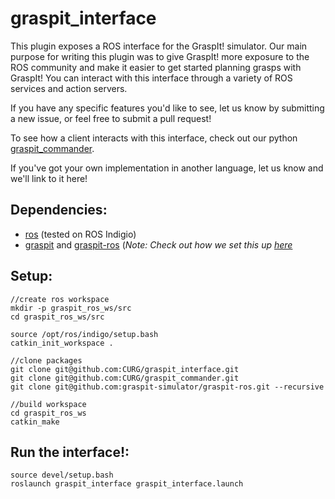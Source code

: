 graspit_interface
=================

This plugin exposes a ROS interface for the GraspIt! simulator. Our main purpose for writing
this plugin was to give GraspIt! more exposure to the ROS community and make it easier to
get started planning grasps with GraspIt! You can interact with this interface through a
variety of ROS services and action servers.

If you have any specific features you'd like to see, let us know by submitting a new issue, or feel free to submit a pull request!

To see how a client interacts with this interface, check out our python
[graspit_commander](https://github.com/CURG/graspit_commander).

If you've got your own implementation in another language, let us know and we'll link to it here!

Dependencies:
-------------
- [ros](http://wiki.ros.org/indigo/Installation) (tested on ROS Indigio)
- [graspit](https://github.com/graspit-simulator/graspit) and
[graspit-ros](https://github.com/graspit-simulator/graspit-ros)
(*Note: Check out how we set this up [here](#graspit)*

Setup:
------
```
//create ros workspace
mkdir -p graspit_ros_ws/src
cd graspit_ros_ws/src

source /opt/ros/indigo/setup.bash
catkin_init_workspace . 

//clone packages
git clone git@github.com:CURG/graspit_interface.git
git clone git@github.com:CURG/graspit_commander.git
git clone git@github.com:graspit-simulator/graspit-ros.git --recursive

//build workspace
cd graspit_ros_ws
catkin_make
```


Run the interface!:
-------
```
source devel/setup.bash
roslaunch graspit_interface graspit_interface.launch
```
